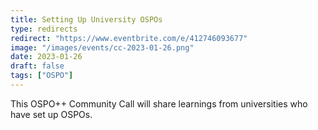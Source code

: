 ```yaml
---
title: Setting Up University OSPOs
type: redirects
redirect: "https://www.eventbrite.com/e/412746093677"
image: "/images/events/cc-2023-01-26.png"
date: 2023-01-26
draft: false
tags: ["OSPO"]
---
```


This OSPO++ Community Call will share learnings from universities who have set up OSPOs.